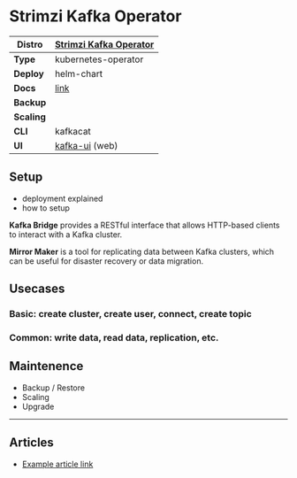 # Strimzi Kafka Operator

|**Distro**|[Strimzi Kafka Operator](https://github.com/strimzi/strimzi-kafka-operator)|
|-|-|
|**Type**|kubernetes-operator|
|**Deploy**|helm-chart|
|**Docs**|[link](https://strimzi.io/documentation/)|
|**Backup**||
|**Scaling**||
|**CLI**|kafkacat|
|**UI**|[kafka-ui](https://github.com/provectus/kafka-ui) (web)|

## Setup

- deployment explained
- how to setup

**Kafka Bridge** provides a RESTful interface that allows HTTP-based clients to interact with a Kafka cluster.

**Mirror Maker** is a tool for replicating data between Kafka clusters, which can be useful for disaster recovery or data migration.

## Usecases

### Basic: create cluster, create user, connect, create topic
### Common: write data, read data, replication, etc.

## Maintenence

- Backup / Restore
- Scaling
- Upgrade

---

## Articles

* [Example article link](#)

